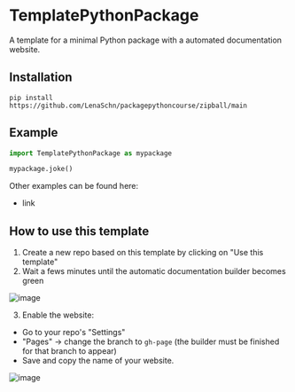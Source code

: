 # TemplatePythonPackage

A template for a minimal Python package with a automated documentation website.

## Installation

```
pip install https://github.com/LenaSchn/packagepythoncourse/zipball/main
```

## Example

```python
import TemplatePythonPackage as mypackage

mypackage.joke()
```

Other examples can be found here:
- link

## How to use this template

1. Create a new repo based on this template by clicking on "Use this template"
2. Wait a fews minutes until the automatic documentation builder becomes green

![image](https://user-images.githubusercontent.com/8875533/178181322-d9d1aae4-6be2-4b20-ba07-d9eb72e909a9.png)

3. Enable the website:
  - Go to your repo's "Settings"
  - "Pages" -> change the branch to `gh-page` (the builder must be finished for that branch to appear)
  - Save and copy the name of your website.

![image](https://user-images.githubusercontent.com/8875533/178181489-58323eab-9c31-4b56-be43-2404b96073a2.png)
